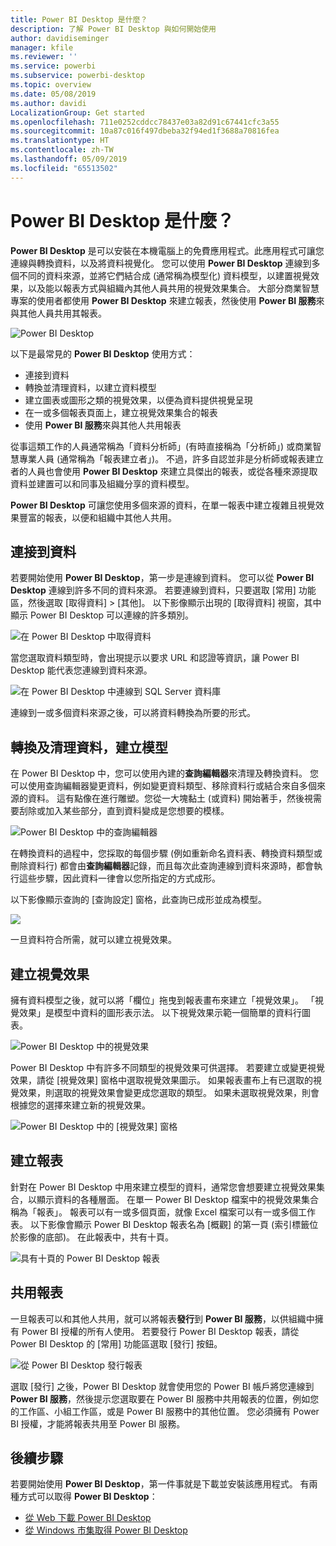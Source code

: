 ```yaml
---
title: Power BI Desktop 是什麼？
description: 了解 Power BI Desktop 與如何開始使用
author: davidiseminger
manager: kfile
ms.reviewer: ''
ms.service: powerbi
ms.subservice: powerbi-desktop
ms.topic: overview
ms.date: 05/08/2019
ms.author: davidi
LocalizationGroup: Get started
ms.openlocfilehash: 711e0252cddcc78437e03a82d91c67441cfc3a55
ms.sourcegitcommit: 10a87c016f497dbeba32f94ed1f3688a70816fea
ms.translationtype: HT
ms.contentlocale: zh-TW
ms.lasthandoff: 05/09/2019
ms.locfileid: "65513502"
---
```

# <a name="what-is-power-bi-desktop"></a>Power BI Desktop 是什麼？

**Power BI Desktop** 是可以安裝在本機電腦上的免費應用程式。此應用程式可讓您連線與轉換資料，以及將資料視覺化。 您可以使用 **Power BI Desktop** 連線到多個不同的資料來源，並將它們結合成 (通常稱為模型化) 資料模型，以建置視覺效果，以及能以報表方式與組織內其他人員共用的視覺效果集合。 大部分商業智慧專案的使用者都使用 **Power BI Desktop** 來建立報表，然後使用 **Power BI 服務**來與其他人員共用其報表。

![Power BI Desktop](media/desktop-what-is-desktop/what-is-desktop_01.png)

以下是最常見的 **Power BI Desktop** 使用方式：

* 連接到資料
* 轉換並清理資料，以建立資料模型
* 建立圖表或圖形之類的視覺效果，以便為資料提供視覺呈現
* 在一或多個報表頁面上，建立視覺效果集合的報表
* 使用 **Power BI 服務**來與其他人共用報表

從事這類工作的人員通常稱為「資料分析師」(有時直接稱為「分析師」) 或商業智慧專業人員 (通常稱為「報表建立者」)。 不過，許多自認並非是分析師或報表建立者的人員也會使用 **Power BI Desktop** 來建立具傑出的報表，或從各種來源提取資料並建置可以和同事及組織分享的資料模型。

**Power BI Desktop** 可讓您使用多個來源的資料，在單一報表中建立複雜且視覺效果豐富的報表，以便和組織中其他人共用。 

## <a name="connect-to-data"></a>連接到資料
若要開始使用 **Power BI Desktop**，第一步是連線到資料。 您可以從 **Power BI Desktop** 連線到許多不同的資料來源。 若要連線到資料，只要選取 [常用] 功能區，然後選取 [取得資料] > [其他]。 以下影像顯示出現的 [取得資料] 視窗，其中顯示 Power BI Desktop 可以連線的許多類別。

![在 Power BI Desktop 中取得資料](media/desktop-what-is-desktop/what-is-desktop_02.png)

當您選取資料類型時，會出現提示以要求 URL 和認證等資訊，讓 Power BI Desktop 能代表您連線到資料來源。

![在 Power BI Desktop 中連線到 SQL Server 資料庫](media/desktop-what-is-desktop/what-is-desktop_03.png)

連線到一或多個資料來源之後，可以將資料轉換為所要的形式。

## <a name="transform-and-clean-data-create-a-model"></a>轉換及清理資料，建立模型

在 Power BI Desktop 中，您可以使用內建的**查詢編輯器**來清理及轉換資料。 您可以使用查詢編輯器變更資料，例如變更資料類型、移除資料行或結合來自多個來源的資料。 這有點像在進行雕塑。您從一大塊黏土 (或資料) 開始著手，然後視需要刮除或加入某些部分，直到資料變成是您想要的模樣。 

![Power BI Desktop 中的查詢編輯器](media/desktop-getting-started/designer_gsg_editquery.png)

在轉換資料的過程中，您採取的每個步驟 (例如重新命名資料表、轉換資料類型或刪除資料行) 都會由**查詢編輯器**記錄，而且每次此查詢連線到資料來源時，都會執行這些步驟，因此資料一律會以您所指定的方式成形。

以下影像顯示查詢的 [查詢設定] 窗格，此查詢已成形並成為模型。

 ![](media/desktop-getting-started/shapecombine_querysettingsfinished.png)

一旦資料符合所需，就可以建立視覺效果。 

## <a name="create-visuals"></a>建立視覺效果 

擁有資料模型之後，就可以將「欄位」拖曳到報表畫布來建立「視覺效果」。 「視覺效果」是模型中資料的圖形表示法。 以下視覺效果示範一個簡單的資料行圖表。 

![Power BI Desktop 中的視覺效果](media/desktop-what-is-desktop/what-is-desktop_04.png)

Power BI Desktop 中有許多不同類型的視覺效果可供選擇。 若要建立或變更視覺效果，請從 [視覺效果] 窗格中選取視覺效果圖示。 如果報表畫布上有已選取的視覺效果，則選取的視覺效果會變更成您選取的類型。 如果未選取視覺效果，則會根據您的選擇來建立新的視覺效果。

![Power BI Desktop 中的 [視覺效果] 窗格](media/desktop-what-is-desktop/what-is-desktop_05.png)

## <a name="create-reports"></a>建立報表

針對在 Power BI Desktop 中用來建立模型的資料，通常您會想要建立視覺效果集合，以顯示資料的各種層面。 在單一 Power BI Desktop 檔案中的視覺效果集合稱為「報表」。 報表可以有一或多個頁面，就像 Excel 檔案可以有一或多個工作表。 以下影像會顯示 Power BI Desktop 報表名為 [概觀] 的第一頁 (索引標籤位於影像的底部)。 在此報表中，共有十頁。

![具有十頁的 Power BI Desktop 報表](media/desktop-what-is-desktop/what-is-desktop_01.png)

## <a name="share-reports"></a>共用報表

一旦報表可以和其他人共用，就可以將報表**發行**到 **Power BI 服務**，以供組織中擁有 Power BI 授權的所有人使用。 若要發行 Power BI Desktop 報表，請從 Power BI Desktop 的 [常用] 功能區選取 [發行] 按鈕。

![從 Power BI Desktop 發行報表](media/desktop-what-is-desktop/what-is-desktop_06.png)

選取 [發行] 之後，Power BI Desktop 就會使用您的 Power BI 帳戶將您連線到 **Power BI 服務**，然後提示您選取要在 Power BI 服務中共用報表的位置，例如您的工作區、小組工作區，或是 Power BI 服務中的其他位置。 您必須擁有 Power BI 授權，才能將報表共用至 Power BI 服務。


## <a name="next-steps"></a>後續步驟

若要開始使用 **Power BI Desktop**，第一件事就是下載並安裝該應用程式。 有兩種方式可以取得 **Power BI Desktop**：

* [從 Web 下載 Power BI Desktop](desktop-get-the-desktop.md)
* [從 Windows 市集取得 Power BI Desktop](http://aka.ms/pbidesktopstore)

